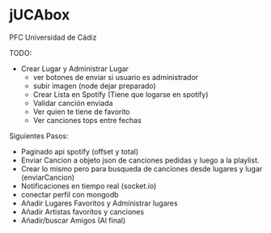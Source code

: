 # jUCAbox

PFC Universidad de Cádiz

TODO:
- Crear Lugar y Administrar Lugar
  - ver botones de enviar si usuario es administrador
  - subir imagen (node dejar preparado)
  - Crear Lista en Spotify (Tiene que logarse en spotify)
  - Validar canción enviada
  - Ver quien te tiene de favorito
  - Ver canciones tops entre fechas

Siguientes Pasos:
- Paginado api spotify (offset y total)
- Enviar Cancion a objeto json de canciones pedidas y luego a la playlist.
- Crear lo mismo pero para busqueda de canciones desde lugares y lugar (enviarCancion)
- Notificaciones en tiempo real (socket.io)
- conectar perfil con mongodb
- Añadir Lugares Favoritos y Administrar lugares
- Añadir Artistas favoritos y canciones
- Añadir/buscar Amigos (Al final)
